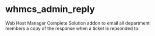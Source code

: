 whmcs_admin_reply
=================

Web Host Manager Complete Solution addon to email all department members a copy of the response when a ticket is repsonded to.